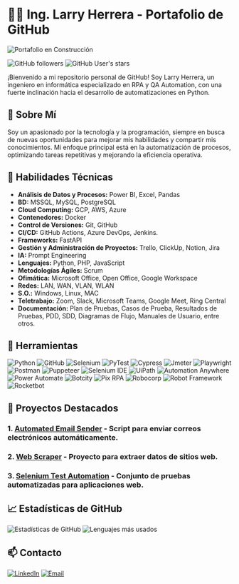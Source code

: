 # 🧑‍💻 Ing. Larry Herrera - Portafolio de GitHub
![Portafolio en Construcción](https://img.shields.io/badge/Portafolio%20en%20Construcción-FFD700?style=for-the-badge&logo=construction&logoColor=white)
  
![GitHub followers](https://img.shields.io/github/followers/larsai85?style=social)
![GitHub User's stars](https://img.shields.io/github/stars/larsai85?style=social)

¡Bienvenido a mi repositorio personal de GitHub! Soy Larry Herrera, un ingeniero en informática especializado en RPA y QA Automation, con una fuerte inclinación hacia el desarrollo de automatizaciones en Python.

## 📌 Sobre Mí

Soy un apasionado por la tecnología y la programación, siempre en busca de nuevas oportunidades para mejorar mis habilidades y compartir mis conocimientos. Mi enfoque principal está en la automatización de procesos, optimizando tareas repetitivas y mejorando la eficiencia operativa.

## 🚀 Habilidades Técnicas

- **Análisis de Datos y Procesos:** Power BI, Excel, Pandas
- **BD:** MSSQL, MySQL, PostgreSQL
- **Cloud Computing:** GCP, AWS, Azure
- **Contenedores:** Docker
- **Control de Versiones:** Git, GitHub
- **CI/CD:** GitHub Actions, Azure DevOps, Jenkins.
- **Frameworks:** FastAPI
- **Gestión y Administración de Proyectos:** Trello, ClickUp, Notion, Jira
- **IA:** Prompt Engineering
- **Lenguajes:** Python, PHP, JavaScript
- **Metodologías Ágiles:** Scrum
- **Ofimática:** Microsoft Office, Open Office, Google Workspace
- **Redes:** LAN, WAN, VLAN, WLAN
- **S.O.:** Windows, Linux, MAC
- **Teletrabajo:** Zoom, Slack, Microsoft Teams, Google Meet, Ring Central
- **Documentación:** Plan de Pruebas, Casos de Prueba, Resultados de Pruebas, PDD, SDD, Diagramas de Flujo, Manuales de Usuario, entre otros.

## 🚀 Herramientas
![Python](https://img.shields.io/badge/Python-3776AB?style=for-the-badge&logo=python&logoColor=white)
![GitHub](https://img.shields.io/badge/GitHub-181717?style=for-the-badge&logo=github&logoColor=white)
![Selenium](https://img.shields.io/badge/Selenium-43B02A?style=for-the-badge&logo=selenium&logoColor=white)
![PyTest](https://img.shields.io/badge/PyTest-0A9EDC?style=for-the-badge&logo=pytest&logoColor=white)
![Cypress](https://img.shields.io/badge/Cypress-17202C?style=for-the-badge&logo=cypress&logoColor=white)
![Jmeter](https://img.shields.io/badge/Apache%20JMeter-D22128?style=for-the-badge&logo=apache-jmeter&logoColor=white)
![Playwright](https://img.shields.io/badge/Playwright-2EAD33?style=for-the-badge&logo=playwright&logoColor=white)
![Postman](https://img.shields.io/badge/Postman-FF6C37?style=for-the-badge&logo=postman&logoColor=white)
![Puppeteer](https://img.shields.io/badge/Puppeteer-40B5A4?style=for-the-badge&logo=puppeteer&logoColor=white)
![Selenium IDE](https://img.shields.io/badge/Selenium%20IDE-43B02A?style=for-the-badge&logo=selenium&logoColor=white)
![UiPath](https://img.shields.io/badge/UiPath-007ACC?style=for-the-badge&logo=uipath&logoColor=white)
![Automation Anywhere](https://img.shields.io/badge/Automation%20Anywhere-FF9900?style=for-the-badge&logo=automation-anywhere&logoColor=white)
![Power Automate](https://img.shields.io/badge/Power%20Automate-0089D6?style=for-the-badge&logo=power-automate&logoColor=white)
![Botcity](https://img.shields.io/badge/Botcity-008080?style=for-the-badge&logo=botcity&logoColor=white)
![Pix RPA](https://img.shields.io/badge/Pix%20RPA-3D3D3D?style=for-the-badge&logo=pix-rpa&logoColor=white)
![Robocorp](https://img.shields.io/badge/Robocorp-1F76BE?style=for-the-badge&logo=robocorp&logoColor=white)
![Robot Framework](https://img.shields.io/badge/Robot%20Framework-000000?style=for-the-badge&logo=robot-framework&logoColor=white)
![Rocketbot](https://img.shields.io/badge/Rocketbot-FF4088?style=for-the-badge&logo=rocketbot&logoColor=white)

## 🌟 Proyectos Destacados
### 1. [Automated Email Sender]() - Script para enviar correos electrónicos automáticamente.
### 2. [Web Scraper]() - Proyecto para extraer datos de sitios web.
### 3. [Selenium Test Automation]() - Conjunto de pruebas automatizadas para aplicaciones web.

## 📈 Estadísticas de GitHub
![Estadísticas de GitHub](https://github-readme-stats.vercel.app/api?username=larsai85&show_icons=true&theme=radical)
![Lenguajes más usados](https://github-readme-stats.vercel.app/api/top-langs/?username=larsai85&layout=compact&theme=radical)

## 📫 Contacto
[![LinkedIn](https://img.shields.io/badge/LinkedIn-0A66C2?style=for-the-badge&logo=linkedin&logoColor=white)](https://www.linkedin.com/in/larry-alexander-herrera/)
[![Email](https://img.shields.io/badge/Email-D14836?style=for-the-badge&logo=gmail&logoColor=white)](mailto:larsai85@gmail.com)
